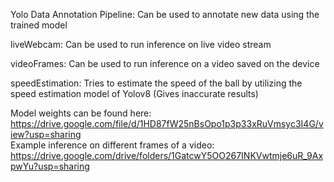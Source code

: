 Yolo Data Annotation Pipeline:
Can be used to annotate new data using the trained model

liveWebcam:
Can be used to run inference on live video stream

videoFrames:
Can be used to run inference on a video saved on the device

speedEstimation:
Tries to estimate the speed of the ball by utilizing the speed estimation model of Yolov8 (Gives inaccurate results)

Model weights can be found here: https://drive.google.com/file/d/1HD87fW25nBsOpo1p3p33xRuVmsyc3I4G/view?usp=sharing <br>
Example inference on different frames of a video: https://drive.google.com/drive/folders/1GatcwY5OO267INKVwtmje6uR_9AxpwYu?usp=sharing
